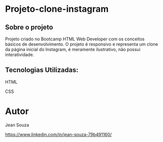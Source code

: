  # Projeto-clone-instagram

 ## Sobre o projeto

 Projeto criado no Bootcamp HTML Web Developer com os conceitos básicos de desenvolvimento. O projeto é responsivo e representa um clone da página inicial do Instagram, é meramente ilustrativo, não possui interatividade.
 ## Tecnologias Utilizadas:
 
 HTML
 
 CSS

 # Autor

 Jean Souza

 https://www.linkedin.com/in/jean-souza-79b491160/
